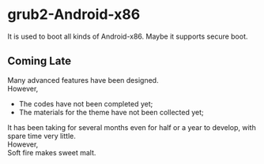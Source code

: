 # grub2-Android-x86
It is used to boot all kinds of Android-x86. Maybe it supports secure boot.

## Coming Late
Many advanced features have been designed.<br/>
However,
- The codes have not been completed yet;
- The materials for the theme have not been collected yet;

It has been taking for several months even for half or a year to develop, with spare time very little.<br/>
However,<br/>
Soft fire makes sweet malt.
